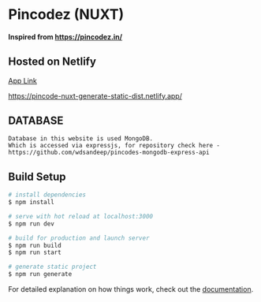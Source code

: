 # Pincodez (NUXT) 
#### Inspired from https://pincodez.in/ 

## Hosted on Netlify
[App Link](https://pincode-nuxt-generate-static-dist.netlify.app/)

https://pincode-nuxt-generate-static-dist.netlify.app/


## DATABASE
```
Database in this website is used MongoDB. 
Which is accessed via expressjs, for repository check here - https://github.com/wdsandeep/pincodes-mongodb-express-api
```

## Build Setup

```bash
# install dependencies
$ npm install

# serve with hot reload at localhost:3000
$ npm run dev

# build for production and launch server
$ npm run build
$ npm run start

# generate static project
$ npm run generate
```

For detailed explanation on how things work, check out the [documentation](https://nuxtjs.org).
